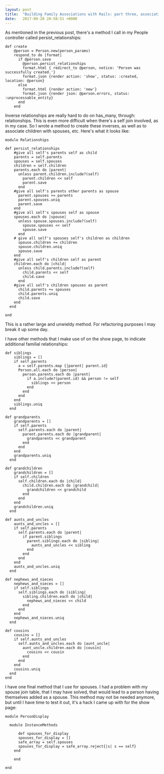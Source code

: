 ```yaml
---
layout: post
title:  "Building Family Associations with Rails: part three, association methods"
date:   2017-09-28 20:58:51 +0000
---
```


As mentioned in the previous post, there's a method I call in my People controller called persist_relationships:

```
def create
    @person = Person.new(person_params)
    respond_to do |format|
      if @person.save
        @person.persist_relationships
        format.html { redirect_to @person, notice: 'Person was successfully created.'}
        format.json {render action: 'show', status: :created, location: @person}
      else
        format.html {render action: 'new'}
        format.json {render json: @person.errors, status: :unprocessable_entity}
      end
    end
```

Inverse relationships are really hard to do on has_many, through: relationships. This is even more difficult when there's a self join involved, as in my case. So I wrote a method to create these inverses, as well as to associate children with spouses, etc. Here's what it looks like:

```
module Relationships

def persist_relationships
    #give all self's parents self as child
    parents = self.parents
    spouses = self.spouses
    children = self.children
    parents.each do |parent|
      unless parent.children.include?(self)
        parent.children << self
        parent.save
      end
    #give all self's parents other parents as spouse
      parent.spouses += parents
      parent.spouses.uniq
      parent.save
    end
    #give all self's spouses self as spouse
    spouses.each do |spouse|
      unless spouse.spouses.include?(self)
        spouse.spouses << self
        spouse.save
      end
    # give all self's spouses self's children as children
      spouse.children += children
      spouse.children.uniq
      spouse.save
    end
    #give all self's children self as parent
    children.each do |child|
      unless child.parents.include?(self)
        child.parents << self
        child.save
      end
    #give all self's children spouses as parent
      child.parents += spouses
      child.parents.uniq
      child.save
    end
  end
	
end

```

This is a rather large and unwieldy method. For refactoring purposes I may break it up some day.

I have other methods that I make use of on the show page, to indicate additional familial relationships:

```
def siblings
    siblings = []
    if self.parents
      a = self.parents.map {|parent| parent.id}
      Person.all.each do |person|
        person.parents.each do |parent|
          if a.include?(parent.id) && person != self
            siblings << person
          end
        end
      end
    end
    siblings.uniq
  end
```

```
def grandparents
    grandparents = []
    if self.parents
      self.parents.each do |parent|
        parent.parents.each do |grandparent|
          grandparents << grandparent
        end
      end
    end
    grandparents.uniq
  end
```

```
def grandchildren
    grandchildren = []
    if self.children
      self.children.each do |child|
        child.children.each do |grandchild|
          grandchildren << grandchild
        end
      end
    end
    grandchildren.uniq
  end
```

```
def aunts_and_uncles
    aunts_and_uncles = []
    if self.parents
      self.parents.each do |parent|
        if parent.siblings
          parent.siblings.each do |sibling|
            aunts_and_uncles << sibling
          end
        end
      end
    end
    aunts_and_uncles.uniq
  end
```

```
def nephews_and_nieces
    nephews_and_nieces = []
    if self.siblings
      self.siblings.each do |sibling|
        sibling.children.each do |child|
          nephews_and_nieces << child
        end
      end
    end
    nephews_and_nieces.uniq
  end
```

```
def cousins
    cousins = []
    if self.aunts_and_uncles
      self.aunts_and_uncles.each do |aunt_uncle|
        aunt_uncle.children.each do |cousin|
          cousins << cousin
        end
      end
    end
    cousins.uniq
  end
end
```

I have one final method that I use for spouses. I had a problem with my spouse join table, that I may have solved, that would lead to a person having themselves added as a spouse. This method may not be needed anymore, but until I have time to test it out, it's a hack I came up with for the show page:

```
module PersonDisplay

  module InstanceMethods
	
	  def spouses_for_display
      spouses_for_display = []
      safe_array = self.spouses
      spouses_for_display = safe_array.reject{|s| s == self}
    end
		
	end
		
end

```

